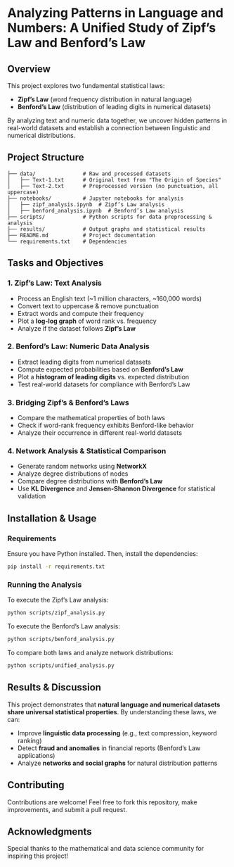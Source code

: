 # **Analyzing Patterns in Language and Numbers: A Unified Study of Zipf’s Law and Benford’s Law**

## **Overview**
This project explores two fundamental statistical laws:
- **Zipf’s Law** (word frequency distribution in natural language)
- **Benford’s Law** (distribution of leading digits in numerical datasets)

By analyzing text and numeric data together, we uncover hidden patterns in real-world datasets and establish a connection between linguistic and numerical distributions.

## **Project Structure**
```
├── data/               # Raw and processed datasets
│   ├── Text-1.txt      # Original text from "The Origin of Species"
│   ├── Text-2.txt      # Preprocessed version (no punctuation, all uppercase)
├── notebooks/          # Jupyter notebooks for analysis
│   ├── zipf_analysis.ipynb  # Zipf’s Law analysis
│   ├── benford_analysis.ipynb  # Benford’s Law analysis
├── scripts/            # Python scripts for data preprocessing & analysis
├── results/            # Output graphs and statistical results
├── README.md           # Project documentation
└── requirements.txt    # Dependencies
```

## **Tasks and Objectives**
### **1. Zipf’s Law: Text Analysis**
- Process an English text (~1 million characters, ~160,000 words)
- Convert text to uppercase & remove punctuation
- Extract words and compute their frequency
- Plot a **log-log graph** of word rank vs. frequency
- Analyze if the dataset follows **Zipf’s Law**

### **2. Benford’s Law: Numeric Data Analysis**
- Extract leading digits from numerical datasets
- Compute expected probabilities based on **Benford’s Law**
- Plot a **histogram of leading digits** vs. expected distribution
- Test real-world datasets for compliance with Benford’s Law

### **3. Bridging Zipf’s & Benford’s Laws**
- Compare the mathematical properties of both laws
- Check if word-rank frequency exhibits Benford-like behavior
- Analyze their occurrence in different real-world datasets

### **4. Network Analysis & Statistical Comparison**
- Generate random networks using **NetworkX**
- Analyze degree distributions of nodes
- Compare degree distributions with **Benford’s Law**
- Use **KL Divergence** and **Jensen-Shannon Divergence** for statistical validation

## **Installation & Usage**
### **Requirements**
Ensure you have Python installed. Then, install the dependencies:
```bash
pip install -r requirements.txt
```

### **Running the Analysis**
To execute the Zipf’s Law analysis:
```bash
python scripts/zipf_analysis.py
```
To execute the Benford’s Law analysis:
```bash
python scripts/benford_analysis.py
```
To compare both laws and analyze network distributions:
```bash
python scripts/unified_analysis.py
```

## **Results & Discussion**
This project demonstrates that **natural language and numerical datasets share universal statistical properties**. By understanding these laws, we can:
- Improve **linguistic data processing** (e.g., text compression, keyword ranking)
- Detect **fraud and anomalies** in financial reports (Benford’s Law applications)
- Analyze **networks and social graphs** for natural distribution patterns

## **Contributing**
Contributions are welcome! Feel free to fork this repository, make improvements, and submit a pull request.

## **Acknowledgments**
Special thanks to the mathematical and data science community for inspiring this project!
